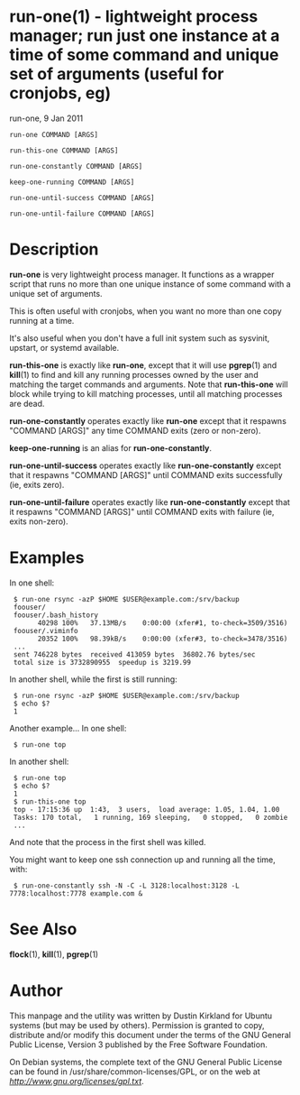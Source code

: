 # run\-one(1) - lightweight process manager; run just one instance at a time of some command and unique set of arguments (useful for cronjobs, eg)

run\-one, 9 Jan 2011

```
run-one COMMAND [ARGS]

run-this-one COMMAND [ARGS]

run-one-constantly COMMAND [ARGS]

keep-one-running COMMAND [ARGS]

run-one-until-success COMMAND [ARGS]

run-one-until-failure COMMAND [ARGS]
```
# Description

**run-one** is very lightweight process manager.  It functions as a wrapper script that runs no more than one unique instance of some command with a unique set of arguments.

This is often useful with cronjobs, when you want no more than one copy running at a time.

It's also useful when you don't have a full init system such as sysvinit, upstart, or systemd available.

**run-this-one** is exactly like **run-one**, except that it will use **pgrep**(1) and **kill**(1) to find and kill any running processes owned by the user and matching the target commands and arguments.  Note that **run-this-one** will block while trying to kill matching processes, until all matching processes are dead.

**run-one-constantly** operates exactly like **run-one** except that it respawns "COMMAND [ARGS]" any time COMMAND exits (zero or non-zero).

**keep-one-running** is an alias for **run-one-constantly**.

**run-one-until-success** operates exactly like **run-one-constantly** except that it respawns "COMMAND [ARGS]" until COMMAND exits successfully (ie, exits zero).

**run-one-until-failure** operates exactly like **run-one-constantly** except that it respawns "COMMAND [ARGS]" until COMMAND exits with failure (ie, exits non-zero).


# Examples

In one shell:

```
 $ run-one rsync -azP $HOME $USER@example.com:/srv/backup
 foouser/
 foouser/.bash_history
       40298 100%   37.13MB/s    0:00:00 (xfer#1, to-check=3509/3516)
 foouser/.viminfo
       20352 100%   98.39kB/s    0:00:00 (xfer#3, to-check=3478/3516)
 ...
 sent 746228 bytes  received 413059 bytes  36802.76 bytes/sec
 total size is 3732890955  speedup is 3219.99
```

In another shell, while the first is still running:

```
 $ run-one rsync -azP $HOME $USER@example.com:/srv/backup
 $ echo $?
 1
```

Another example...  In one shell:

```
 $ run-one top
```

In another shell:

```
 $ run-one top
 $ echo $?
 1
 $ run-this-one top
 top - 17:15:36 up  1:43,  3 users,  load average: 1.05, 1.04, 1.00
 Tasks: 170 total,   1 running, 169 sleeping,   0 stopped,   0 zombie
 ...
```

And note that the process in the first shell was killed.

You might want to keep one ssh connection up and running all the time, with:

```
 $ run-one-constantly ssh -N -C -L 3128:localhost:3128 -L 7778:localhost:7778 example.com &
```


# See Also

**flock**(1), **kill**(1), **pgrep**(1)

# Author

This manpage and the utility was written by Dustin Kirkland for Ubuntu systems (but may be used by others).  Permission is granted to copy, distribute and/or modify this document under the terms of the GNU General Public License, Version 3 published by the Free Software Foundation.

On Debian systems, the complete text of the GNU General Public License can be found in /usr/share/common-licenses/GPL, or on the web at _http://www.gnu.org/licenses/gpl.txt_.
